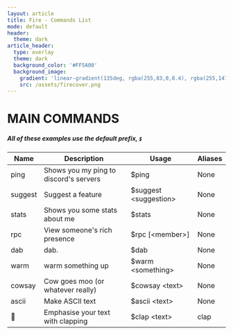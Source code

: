 ```yaml
---
layout: article
title: Fire - Commands List
mode: default
header:
  theme: dark
article_header:
  type: overlay
  theme: dark
  background_color: '#FF5A00'
  background_image:
    gradient: 'linear-gradient(135deg, rgba(255,83,0,0.4), rgba(255,147,0,0.4))'
    src: /assets/firecover.png
---
```


MAIN COMMANDS
==============
##### All of these examples use the default prefix, `$`


Name | Description | Usage | Aliases
---- | ----------- | ----- | -------
ping | Shows you my ping to discord's servers | $ping | None
suggest | Suggest a feature | $suggest \<suggestion\> | None
stats | Shows you some stats about me | $stats | None
rpc | View someone's rich presence | $rpc \[\<member\>\] | None
dab | dab. | $dab | None
warm | warm something up | $warm \<something\> | None
cowsay | Cow goes moo (or whatever really) | $cowsay \<text\> | None
ascii | Make ASCII text | $ascii \<text\> | None
👏 | Emphasise your text with clapping | $clap \<text\> | clap